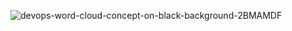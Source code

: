![devops-word-cloud-concept-on-black-background-2BMAMDF](https://user-images.githubusercontent.com/61273477/131998507-250b6ef7-1155-41fb-aa0e-06740ae4db79.jpg)
